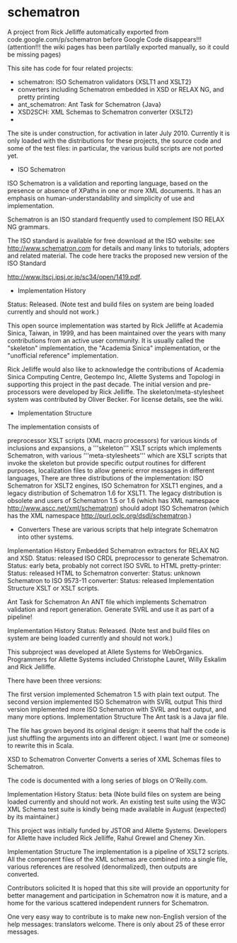 # schematron
A project from Rick Jelliffe automatically exported from code.google.com/p/schematron
before Google Code disappears!!! (attention!!! the wiki pages has been partilally exported manually, so it could be missing pages)

This site has code for four related projects:

* schematron: ISO Schematron validators {XSLT1 and XSLT2}
* converters including Schematron embedded in XSD or RELAX NG, and pretty printing
* ant_schematron: Ant Task for Schematron {Java}
* XSD2SCH: XML Schemas to Schematron converter {XSLT2}
* 
The site is under construction, for activation in later July 2010. Currently it is only loaded with the distributions for these projects, the source code and some of the test files: in particular, the various build scripts are not ported yet.

* ISO Schematron

ISO Schematron is a validation and reporting language, based on the presence or absence of XPaths in one or more XML documents. It has an emphasis on human-understandability and simplicity of use and implementation.

Schematron is an ISO standard frequently used to complement ISO RELAX NG grammars.

The ISO standard is available for free download at the ISO website: see http://www.schematron.com for details and many links to tutorials, adopters and related material. The code here tracks the proposed new version of the ISO Standard

http://www.itscj.ipsj.or.jp/sc34/open/1419.pdf.

* Implementation History

Status: Released. (Note test and build files on system are being loaded currently and should not work.)

This open source implementation was started by Rick Jelliffe at Academia Sinica, Taiwan, in 1999, and has been maintained over the years with many contributions from an active user community. It is usually called the "skeleton" implementation, the "Academia Sinica" implementation, or the "unofficial reference" implementation.

Rick Jelliffe would also like to acknowledge the contributions of Academia Sinica Computing Centre, Geotempo Inc, Allette Systems and Topologi in supporting this project in the past decade. The initial version and pre-processors were developed by Rick Jelliffe. The skeleton/meta-stylesheet system was contributed by Oliver Becker. For license details, see the wiki.

* Implementation Structure

The implementation consists of

preprocessor XSLT scripts (XML macro processors) for various kinds of inclusions and expansions,
a '''skeleton''' XSLT scripts which implements Schematron, with
various '''meta-stylesheets''' which are XSLT scripts that invoke the skeleton but provide specific output routines for different purposes,
localization files to allow generic error messages in different languages,
There are three distributions of the implementation: ISO Schematron for XSLT2 engines, ISO Schematron for XSLT1 engines, and a legacy distribution of Schematron 1.6 for XSLT1. The legacy distribution is obsolete and users of Schematron 1.5 or 1.6 (which has XML namespace http://www.ascc.net/xml/schematron) should adopt ISO Schematron (which has the XML namespace http://purl.oclc.org/dsdl/schematron.)

* Converters
These are various scripts that help integrate Schematron into other systems.

Implementation History
Embedded Schematron extractors for RELAX NG and XSD. Status: released
ISO CRDL preprocessor to generate Schematron. Status: early beta, probably not correct
ISO SVRL to HTML pretty-printer: Status: released
HTML to Schematron converter: Status: unknown
Schematron to ISO 9573-11 converter: Status: released
Implementation Structure
XSLT or XSLT scripts.

Ant Task for Schematron
An ANT file which implements Schematron validation and report generation. Generate SVRL and use it as part of a pipeline!

Implementation History
Status: Released. (Note test and build files on system are being loaded currently and should not work.)

This subproject was developed at Allete Systems for WebOrganics. Programmers for Allette Systems included Christophe Lauret, Willy Eskalim and Rick Jelliffe.

There have been three versions:

The first version implemented Schematron 1.5 with plain text output.
The second version implemented ISO Schematron with SVRL output
This third version implemented more ISO Schematron with SVRL and text output, and many more options.
Implementation Structure
The Ant task is a Java jar file.

The file has grown beyond its original design: it seems that half the code is just shuffling the arguments into an different object. I want (me or someone) to rewrite this in Scala.

XSD to Schematron Converter
Converts a series of XML Schemas files to Schematron.

The code is documented with a long series of blogs on O'Reilly.com.

Implementation History
Status: beta (Note build files on system are being loaded currently and should not work. An existing test suite using the W3C XML Schema test suite is kindly being made available in August (expected) by its maintainer.)

This project was initially funded by JSTOR and Allette Systems. Developers for Allette have included Rick Jelliffe, Rahul Grewel and Cheney Xin.

Implementation Structure
The implementation is a pipeline of XSLT2 scripts. All the component files of the XML schemas are combined into a single file, various references are resolved (denormalized), then outputs are converted.

Contributors solicited
It is hoped that this site will provide an opportunity for better management and participation in Schematron now it is mature, and a home for the various scattered independent runners for Schematron.

One very easy way to contribute is to make new non-English version of the help messages: translators welcome. There is only about 25 of these error messages.


